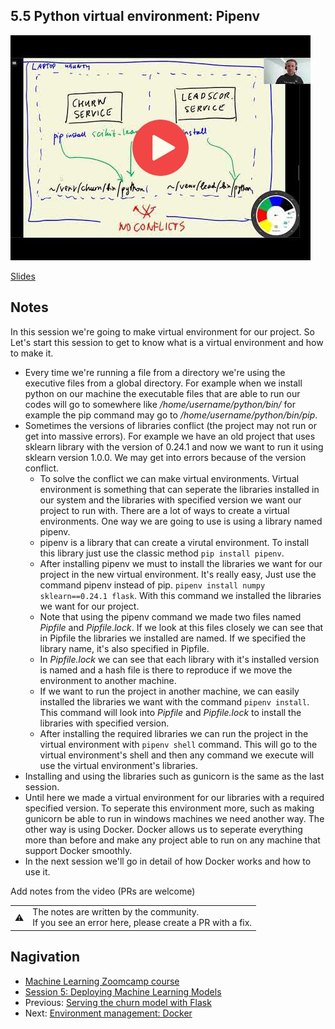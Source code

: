 ## 5.5 Python virtual environment: Pipenv

<a href="https://www.youtube.com/watch?v=BMXh8JGROHM&list=PL3MmuxUbc_hIhxl5Ji8t4O6lPAOpHaCLR"><img src="images/thumbnail-5-05.jpg"></a>

[Slides](https://www.slideshare.net/AlexeyGrigorev/ml-zoomcamp-5-model-deployment)


## Notes
In this session we're going to make virtual environment for our project. So Let's start this session to get to know what is a virtual environment and how to make it.
- Every time we're running a file from a directory we're using the executive files from a global directory. For example when we install python on our machine the executable files that are able to run our codes will go to somewhere like _/home/username/python/bin/_ for example the pip command may go to _/home/username/python/bin/pip_.
- Sometimes the versions of libraries conflict (the project may not run or get into massive errors). For example we have an old project that uses sklearn library with the version of 0.24.1 and now we want to run it using sklearn version 1.0.0. We may get into errors because of the version conflict.
   - To solve the conflict we can make virtual environments. Virtual environment is something that can seperate the libraries installed in our system and the libraries with specified version we want our project to run with. There are a lot of ways to create a virtual environments. One way we are going to use is using a library named pipenv.
   - pipenv is a library that can create a virutal environment. To install this library just use the classic method ```pip install pipenv```.
   - After installing pipenv we must to install the libraries we want for our project in the new virtual environment. It's really easy, Just use the command pipenv instead of pip. ```pipenv install numpy sklearn==0.24.1 flask```. With this command we installed the libraries we want for our project.
   - Note that using the pipenv command we made two files named _Pipfile_ and _Pipfile.lock_. If we look at this files closely we can see that in Pipfile the libraries we installed are named. If we specified the library name, it's also specified in Pipfile.
   - In _Pipfile.lock_ we can see that each library with it's installed version is named and a hash file is there to reproduce if we move the environment to another machine.
   - If we want to run the project in another machine, we can easily installed the libraries we want with the command ```pipenv install```. This command will look into _Pipfile_ and _Pipfile.lock_ to install the libraries with specified version.
   - After installing the required libraries we can run the project in the virtual environment with ```pipenv shell``` command. This will go to the virtual environment's shell and then any command we execute will use the virtual environment's libraries.
- Installing and using the libraries such as gunicorn is the same as the last session.
- Until here we made a virtual environment for our libraries with a required specified version. To seperate this environment more, such as making gunicorn be able to run in windows machines we need another way. The other way is using Docker. Docker allows us to seperate everything more than before and make any project able to run on any machine that support Docker smoothly.
- In the next session we'll go in detail of how Docker works and how to use it.

Add notes from the video (PRs are welcome)


<table>
   <tr>
      <td>⚠️</td>
      <td>
         The notes are written by the community. <br>
         If you see an error here, please create a PR with a fix.
      </td>
   </tr>
</table>


## Nagivation

* [Machine Learning Zoomcamp course](../)
* [Session 5: Deploying Machine Learning Models](./)
* Previous: [Serving the churn model with Flask](04-flask-deployment.md)
* Next: [Environment management: Docker](06-docker.md)
